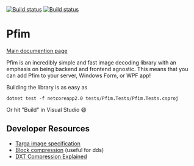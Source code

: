 [![Build status](https://ci.appveyor.com/api/projects/status/bmc00ghxk0cvv0wi/branch/master?svg=true)](https://ci.appveyor.com/project/nickbabcock/pfim/branch/master)
[![Build status](https://travis-ci.org/nickbabcock/Pfim.svg?branch=master)](https://travis-ci.org/nickbabcock/Pfim)

# Pfim

[Main documention page](https://nickbabcock.github.io/Pfim/)

Pfim is an incredibly simple and fast image decoding library with an emphasis
on being backend and frontend agnostic. This means that you can add Pfim to
your server, Windows Form, or WPF app!

Building the library is as easy as

```
dotnet test -f netcoreapp2.0 tests/Pfim.Tests/Pfim.Tests.csproj
```

Or hit "Build" in Visual Studio :smile:

## Developer Resources

- [Targa image specification](http://www.dca.fee.unicamp.br/~martino/disciplinas/ea978/tgaffs.pdf)
- [Block compression](https://msdn.microsoft.com/en-us/library/bb694531(v=vs.85).aspx) (useful for dds)
- [DXT Compression Explained](http://www.fsdeveloper.com/wiki/index.php?title=DXT_compression_explained)
